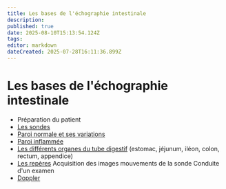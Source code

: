 ```yaml
---
title: Les bases de l'échographie intestinale
description: 
published: true
date: 2025-08-10T15:13:54.124Z
tags: 
editor: markdown
dateCreated: 2025-07-28T16:11:36.899Z
---
```


# Les bases de l'échographie intestinale

- Préparation du patient
- [Les sondes](/bases/sondes)
- [Paroi normale et ses variations](/bases/paroi_normale)
- [Paroi inflammée](/bases/paroi_inflammee)
- [Les différents organes du tube digestif](/bases/lesorganes)
(estomac, jéjunum, iléon, colon, rectum, appendice)
- [Les repères](/bases/reperes)
Acquisition des images mouvements de la sonde
Conduite d'un examen
- [Doppler](/bases/doppler)